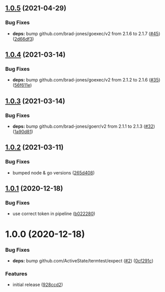 ## [1.0.5](https://github.com/brad-jones/ssh-add-with-pass/compare/v1.0.4...v1.0.5) (2021-04-29)


### Bug Fixes

* **deps:** bump github.com/brad-jones/goexec/v2 from 2.1.6 to 2.1.7 ([#45](https://github.com/brad-jones/ssh-add-with-pass/issues/45)) ([2d66df3](https://github.com/brad-jones/ssh-add-with-pass/commit/2d66df3a030c809be309aefbbd2a8a911f8e7906))

## [1.0.4](https://github.com/brad-jones/ssh-add-with-pass/compare/v1.0.3...v1.0.4) (2021-03-14)


### Bug Fixes

* **deps:** bump github.com/brad-jones/goexec/v2 from 2.1.2 to 2.1.6 ([#35](https://github.com/brad-jones/ssh-add-with-pass/issues/35)) ([56f611e](https://github.com/brad-jones/ssh-add-with-pass/commit/56f611e5d59c05bfcc0fa8db3c7494c6cca1c36f))

## [1.0.3](https://github.com/brad-jones/ssh-add-with-pass/compare/v1.0.2...v1.0.3) (2021-03-14)


### Bug Fixes

* **deps:** bump github.com/brad-jones/goerr/v2 from 2.1.1 to 2.1.3 ([#32](https://github.com/brad-jones/ssh-add-with-pass/issues/32)) ([1a90d81](https://github.com/brad-jones/ssh-add-with-pass/commit/1a90d8127e2f79f59ca620be71e80ef4a129ca42))

## [1.0.2](https://github.com/brad-jones/ssh-add-with-pass/compare/v1.0.1...v1.0.2) (2021-03-11)


### Bug Fixes

* bumped node & go versions ([265d408](https://github.com/brad-jones/ssh-add-with-pass/commit/265d408e6e50046acf5294b194315a8182f3e350))

## [1.0.1](https://github.com/brad-jones/ssh-add-with-pass/compare/v1.0.0...v1.0.1) (2020-12-18)


### Bug Fixes

* use correct token in pipeline ([b022280](https://github.com/brad-jones/ssh-add-with-pass/commit/b02228076b3081445121fd5417fb878af900dd0f))

# 1.0.0 (2020-12-18)


### Bug Fixes

* **deps:** bump github.com/ActiveState/termtest/expect ([#2](https://github.com/brad-jones/ssh-add-with-pass/issues/2)) ([0cf291c](https://github.com/brad-jones/ssh-add-with-pass/commit/0cf291c8446709755bbe8aa8afed917c9f23d6d5))


### Features

* initial release ([928ccd2](https://github.com/brad-jones/ssh-add-with-pass/commit/928ccd25aa642f37415dc09eb59a4a504184f0d3))
